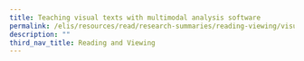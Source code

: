 ```yaml
---
title: Teaching visual texts with multimodal analysis software
permalink: /elis/resources/read/research-summaries/reading-viewing/visual-texts-w-multimodal-analysis-software/
description: ""
third_nav_title: Reading and Viewing
---
```

